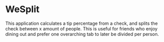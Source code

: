 #  WeSplit
This application calculates a tip percentage from a check, and splits the check between x amount of people. This is useful for friends who enjoy dining out and prefer one overarching tab to later be divided per person.
